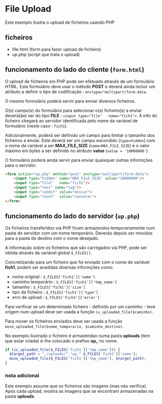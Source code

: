 # File Upload
Este exemplo ilustra o upload de ficheiros usando PHP

## ficheiros
* file.html (form para fazer upload de ficheiro)
* up.php (script que trata o upload)

## funcionamento do lado do cliente (`form.html`)

O upload de ficheiros em PHP pode ser efetuado através de um formulário HTML.
Este formulário deve usar o método **POST** e deverá ainda incluir um atributo a definir o tipo de codificação : `enctype="multipart/form-data`.

O mesmo formulário poderá servir para enviar diversos ficheiros.

O(s) campo(s) do formulário para selecionar o(s) ficheiro(s) a enviar deverá(ão) ser do tipo **FILE** : `<input type="file"   name="fich1">`. A info do ficheiro chegará ao servidor identificada pelo nome da variável de formulário (neste caso : `fich1`).

Adicionalmente, poderá ser definido um campo para limitar o tamanho dos ficheiros a enviar. Este deverá ser um campo escondido (`type=hidden`) com o nome da variável a ser **MAX_FILE_SIZE** (`name=MAX_FILE_SIZE`) e o valor máximo em bytes a ser definido no atributo **value** (`value = '10000000'`)

O formulário poderá ainda servir para enviar quaisquer outras informções para o servidor.

```HTML
<form action="up.php" method="post" enctype="multipart/form-data">
    <input type="hidden" name="MAX_FILE_SIZE" value="10000000"/>
    <input type="file"   name="fich1"/>
    <input type="text" name="tag"/>
    <input type="submit" value="enviar">
    <input type="reset"  value="cancelar">
</form>
```

## funcionamento do lado do servidor (`up.php`)

Os ficheiros transferidos via PHP ficam armazendos temporariamente num pasta do servidor com um nome temporário.
Deverão depois ser movidos para a pasta de destino com o nome desejado.

A informação sobre os ficheiros que são carregados via PHP, pode ser obtida através da variável global `$_FILES[]`.

Concretizando para um ficheiro que foi enviado com o nome de variável **fich1**, podem ser acedidas diversas informções como:
* nome original : `$_FILES['fich1']['name']`
* caminho temporário : `$_FILES['fich1']['tmp_name']`
* tamanho : `$_FILES['fich1']['size']`
* tipo de ficheiro : `$_FILES['fich1']['type']`
* erro de upload : `$_FILES['fich1']['error']`

Para verificar se um determinado ficheiro - definido por um caminho - teve origem num upload deve ser usada a função `is_uploaded_file($caminho)`.

Para mover os ficheiros enviados deve ser usada a função `move_uploaded_file($nome_temporario, $caminho_destino)`.

No exemplo ilustrado o ficheiro é armazendao numa pasta **uploads** (tem que estar criada) é-lhe colocado o prefixo **up_** no nome.


``` PHP
if (is_uploaded_file($_FILES['fich1']['tmp_name'])) {
  $target_path = "./uploads/"."up_".$_FILES['fich1']['name'];
  move_uploaded_file($_FILES['fich1']['tmp_name'], $target_path);
}
```

### nota adicional
Este exemplo assume que os ficheiros são imagens (mas não verifica). Após cada upload, mostra as imagens que se encontram armazenadas na pasta **uploads**.
